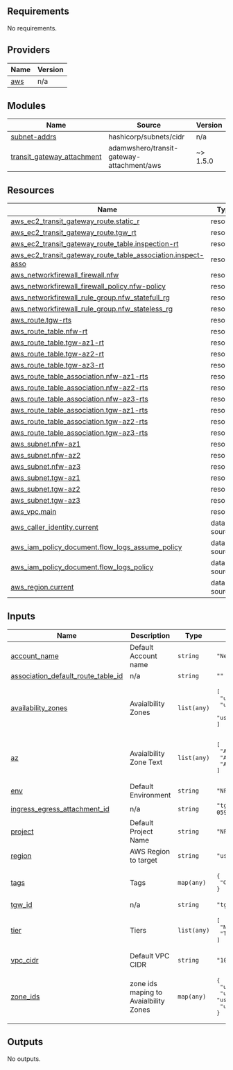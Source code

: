 ## Requirements

No requirements.

## Providers

| Name | Version |
|------|---------|
| <a name="provider_aws"></a> [aws](#provider\_aws) | n/a |

## Modules

| Name | Source | Version |
|------|--------|---------|
| <a name="module_subnet-addrs"></a> [subnet-addrs](#module\_subnet-addrs) | hashicorp/subnets/cidr | n/a |
| <a name="module_transit_gateway_attachment"></a> [transit\_gateway\_attachment](#module\_transit\_gateway\_attachment) | adamwshero/transit-gateway-attachment/aws | ~> 1.5.0 |

## Resources

| Name | Type |
|------|------|
| [aws_ec2_transit_gateway_route.static_r](https://registry.terraform.io/providers/hashicorp/aws/latest/docs/resources/ec2_transit_gateway_route) | resource |
| [aws_ec2_transit_gateway_route.tgw_rt](https://registry.terraform.io/providers/hashicorp/aws/latest/docs/resources/ec2_transit_gateway_route) | resource |
| [aws_ec2_transit_gateway_route_table.inspection-rt](https://registry.terraform.io/providers/hashicorp/aws/latest/docs/resources/ec2_transit_gateway_route_table) | resource |
| [aws_ec2_transit_gateway_route_table_association.inspect-asso](https://registry.terraform.io/providers/hashicorp/aws/latest/docs/resources/ec2_transit_gateway_route_table_association) | resource |
| [aws_networkfirewall_firewall.nfw](https://registry.terraform.io/providers/hashicorp/aws/latest/docs/resources/networkfirewall_firewall) | resource |
| [aws_networkfirewall_firewall_policy.nfw-policy](https://registry.terraform.io/providers/hashicorp/aws/latest/docs/resources/networkfirewall_firewall_policy) | resource |
| [aws_networkfirewall_rule_group.nfw_statefull_rg](https://registry.terraform.io/providers/hashicorp/aws/latest/docs/resources/networkfirewall_rule_group) | resource |
| [aws_networkfirewall_rule_group.nfw_stateless_rg](https://registry.terraform.io/providers/hashicorp/aws/latest/docs/resources/networkfirewall_rule_group) | resource |
| [aws_route.tgw-rts](https://registry.terraform.io/providers/hashicorp/aws/latest/docs/resources/route) | resource |
| [aws_route_table.nfw-rt](https://registry.terraform.io/providers/hashicorp/aws/latest/docs/resources/route_table) | resource |
| [aws_route_table.tgw-az1-rt](https://registry.terraform.io/providers/hashicorp/aws/latest/docs/resources/route_table) | resource |
| [aws_route_table.tgw-az2-rt](https://registry.terraform.io/providers/hashicorp/aws/latest/docs/resources/route_table) | resource |
| [aws_route_table.tgw-az3-rt](https://registry.terraform.io/providers/hashicorp/aws/latest/docs/resources/route_table) | resource |
| [aws_route_table_association.nfw-az1-rts](https://registry.terraform.io/providers/hashicorp/aws/latest/docs/resources/route_table_association) | resource |
| [aws_route_table_association.nfw-az2-rts](https://registry.terraform.io/providers/hashicorp/aws/latest/docs/resources/route_table_association) | resource |
| [aws_route_table_association.nfw-az3-rts](https://registry.terraform.io/providers/hashicorp/aws/latest/docs/resources/route_table_association) | resource |
| [aws_route_table_association.tgw-az1-rts](https://registry.terraform.io/providers/hashicorp/aws/latest/docs/resources/route_table_association) | resource |
| [aws_route_table_association.tgw-az2-rts](https://registry.terraform.io/providers/hashicorp/aws/latest/docs/resources/route_table_association) | resource |
| [aws_route_table_association.tgw-az3-rts](https://registry.terraform.io/providers/hashicorp/aws/latest/docs/resources/route_table_association) | resource |
| [aws_subnet.nfw-az1](https://registry.terraform.io/providers/hashicorp/aws/latest/docs/resources/subnet) | resource |
| [aws_subnet.nfw-az2](https://registry.terraform.io/providers/hashicorp/aws/latest/docs/resources/subnet) | resource |
| [aws_subnet.nfw-az3](https://registry.terraform.io/providers/hashicorp/aws/latest/docs/resources/subnet) | resource |
| [aws_subnet.tgw-az1](https://registry.terraform.io/providers/hashicorp/aws/latest/docs/resources/subnet) | resource |
| [aws_subnet.tgw-az2](https://registry.terraform.io/providers/hashicorp/aws/latest/docs/resources/subnet) | resource |
| [aws_subnet.tgw-az3](https://registry.terraform.io/providers/hashicorp/aws/latest/docs/resources/subnet) | resource |
| [aws_vpc.main](https://registry.terraform.io/providers/hashicorp/aws/latest/docs/resources/vpc) | resource |
| [aws_caller_identity.current](https://registry.terraform.io/providers/hashicorp/aws/latest/docs/data-sources/caller_identity) | data source |
| [aws_iam_policy_document.flow_logs_assume_policy](https://registry.terraform.io/providers/hashicorp/aws/latest/docs/data-sources/iam_policy_document) | data source |
| [aws_iam_policy_document.flow_logs_policy](https://registry.terraform.io/providers/hashicorp/aws/latest/docs/data-sources/iam_policy_document) | data source |
| [aws_region.current](https://registry.terraform.io/providers/hashicorp/aws/latest/docs/data-sources/region) | data source |

## Inputs

| Name | Description | Type | Default | Required |
|------|-------------|------|---------|:--------:|
| <a name="input_account_name"></a> [account\_name](#input\_account\_name) | Default Account name | `string` | `"Networking"` | no |
| <a name="input_association_default_route_table_id"></a> [association\_default\_route\_table\_id](#input\_association\_default\_route\_table\_id) | n/a | `string` | `""` | no |
| <a name="input_availability_zones"></a> [availability\_zones](#input\_availability\_zones) | Avaialbility Zones | `list(any)` | <pre>[<br>  "us-east-1a",<br>  "us-east-1b",<br>  "us-east-1c"<br>]</pre> | no |
| <a name="input_az"></a> [az](#input\_az) | Avaialbility Zone Text | `list(any)` | <pre>[<br>  "AZ1",<br>  "AZ2",<br>  "AZ3"<br>]</pre> | no |
| <a name="input_env"></a> [env](#input\_env) | Default Environment | `string` | `"NFW"` | no |
| <a name="input_ingress_egress_attachment_id"></a> [ingress\_egress\_attachment\_id](#input\_ingress\_egress\_attachment\_id) | n/a | `string` | `"tgw-attach-0595c907cedffaab7"` | no |
| <a name="input_project"></a> [project](#input\_project) | Default Project Name | `string` | `"NFW"` | no |
| <a name="input_region"></a> [region](#input\_region) | AWS Region to target | `string` | `"us-east-1"` | no |
| <a name="input_tags"></a> [tags](#input\_tags) | Tags | `map(any)` | <pre>{<br>  "Owner": "Your Name"<br>}</pre> | no |
| <a name="input_tgw_id"></a> [tgw\_id](#input\_tgw\_id) | n/a | `string` | `"tgw-0ba456f63be593fdd"` | no |
| <a name="input_tier"></a> [tier](#input\_tier) | Tiers | `list(any)` | <pre>[<br>  "NFW",<br>  "TGW"<br>]</pre> | no |
| <a name="input_vpc_cidr"></a> [vpc\_cidr](#input\_vpc\_cidr) | Default VPC CIDR | `string` | `"100.64.0.0/16"` | no |
| <a name="input_zone_ids"></a> [zone\_ids](#input\_zone\_ids) | zone ids maping to Avaialbility Zones | `map(any)` | <pre>{<br>  "use1-az2": "us-east-1a",<br>  "use1-az4": "us-east-1b",<br>  "use1-az6": "us-east-1c"<br>}</pre> | no |

## Outputs

No outputs.
